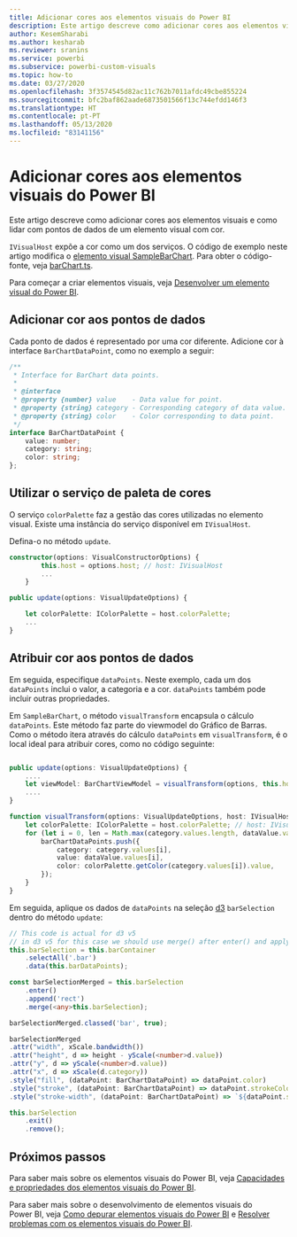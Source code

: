 ```yaml
---
title: Adicionar cores aos elementos visuais do Power BI
description: Este artigo descreve como adicionar cores aos elementos visuais do Power BI e como lidar com pontos de dados de um elemento visual com cor.
author: KesemSharabi
ms.author: kesharab
ms.reviewer: sranins
ms.service: powerbi
ms.subservice: powerbi-custom-visuals
ms.topic: how-to
ms.date: 03/27/2020
ms.openlocfilehash: 3f3574545d82ac11c762b7011afdc49cbe855224
ms.sourcegitcommit: bfc2baf862aade6873501566f13c744efdd146f3
ms.translationtype: HT
ms.contentlocale: pt-PT
ms.lasthandoff: 05/13/2020
ms.locfileid: "83141156"
---
```

# <a name="add-colors-to-your-power-bi-visuals"></a>Adicionar cores aos elementos visuais do Power BI

Este artigo descreve como adicionar cores aos elementos visuais e como lidar com pontos de dados de um elemento visual com cor.

`IVisualHost` expõe a cor como um dos serviços.
O código de exemplo neste artigo modifica o [elemento visual SampleBarChart](https://github.com/microsoft/PowerBI-visuals-sampleBarChart).
Para obter o código-fonte, veja [barChart.ts](https://github.com/microsoft/PowerBI-visuals-sampleBarChart/blob/master/src/barChart.ts).

Para começar a criar elementos visuais, veja [Desenvolver um elemento visual do Power BI](custom-visual-develop-tutorial.md).

## <a name="add-color-to-data-points"></a>Adicionar cor aos pontos de dados

Cada ponto de dados é representado por uma cor diferente.
Adicione cor à interface `BarChartDataPoint`, como no exemplo a seguir:

```typescript
/**
 * Interface for BarChart data points.
 *
 * @interface
 * @property {number} value    - Data value for point.
 * @property {string} category - Corresponding category of data value.
 * @property {string} color    - Color corresponding to data point.
 */
interface BarChartDataPoint {
    value: number;
    category: string;
    color: string;
};
```

## <a name="use-the-color-palette-service"></a>Utilizar o serviço de paleta de cores

O serviço `colorPalette` faz a gestão das cores utilizadas no elemento visual.
Existe uma instância do serviço disponível em `IVisualHost`.

Defina-o no método `update`.

```typescript
constructor(options: VisualConstructorOptions) {
        this.host = options.host; // host: IVisualHost
        ...
    }

public update(options: VisualUpdateOptions) {

    let colorPalette: IColorPalette = host.colorPalette;
    ...
}
```

## <a name="assigning-color-to-data-points"></a>Atribuir cor aos pontos de dados

Em seguida, especifique `dataPoints`.
Neste exemplo, cada um dos `dataPoints` inclui o valor, a categoria e a cor.
`dataPoints` também pode incluir outras propriedades.

Em `SampleBarChart`, o método `visualTransform` encapsula o cálculo `dataPoints`.
Este método faz parte do viewmodel do Gráfico de Barras.
Como o método itera através do cálculo `dataPoints` em `visualTransform`, é o local ideal para atribuir cores, como no código seguinte:

```typescript

public update(options: VisualUpdateOptions) {
    ....
    let viewModel: BarChartViewModel = visualTransform(options, this.host);
    ....
}

function visualTransform(options: VisualUpdateOptions, host: IVisualHost): BarChartViewModel {
    let colorPalette: IColorPalette = host.colorPalette; // host: IVisualHost
    for (let i = 0, len = Math.max(category.values.length, dataValue.values.length); i < len; i++) {
        barChartDataPoints.push({
            category: category.values[i],
            value: dataValue.values[i],
            color: colorPalette.getColor(category.values[i]).value,
        });
    }
}
```

Em seguida, aplique os dados de `dataPoints` na seleção [d3](https://d3js.org/) `barSelection` dentro do método `update`:

```typescript
// This code is actual for d3 v5
// in d3 v5 for this case we should use merge() after enter() and apply changes on barSelectionMerged
this.barSelection = this.barContainer
    .selectAll('.bar')
    .data(this.barDataPoints);

const barSelectionMerged = this.barSelection
    .enter()
    .append('rect')
    .merge(<any>this.barSelection);

barSelectionMerged.classed('bar', true);

barSelectionMerged
.attr("width", xScale.bandwidth())
.attr("height", d => height - yScale(<number>d.value))
.attr("y", d => yScale(<number>d.value))
.attr("x", d => xScale(d.category))
.style("fill", (dataPoint: BarChartDataPoint) => dataPoint.color)
.style("stroke", (dataPoint: BarChartDataPoint) => dataPoint.strokeColor)
.style("stroke-width", (dataPoint: BarChartDataPoint) => `${dataPoint.strokeWidth}px`);

this.barSelection
    .exit()
    .remove();
```

## <a name="next-steps"></a>Próximos passos

Para saber mais sobre os elementos visuais do Power BI, veja [Capacidades e propriedades dos elementos visuais do Power BI](capabilities.md).

Para saber mais sobre o desenvolvimento de elementos visuais do Power BI, veja [Como depurar elementos visuais do Power BI](visuals-how-to-debug.md) e [Resolver problemas com os elementos visuais do Power BI](power-bi-custom-visuals-troubleshoot.md).
